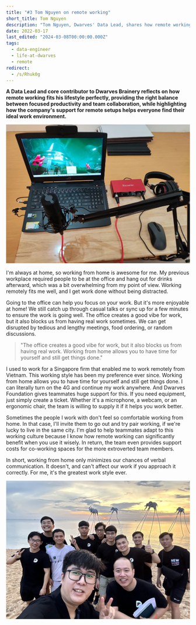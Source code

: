 ```yaml
---
title: "#3 Tom Nguyen on remote working"
short_title: Tom Nguyen
description: "Tom Nguyen, Dwarves' Data Lead, shares how remote working fits his lifestyle perfectly, allowing him to stay productive without distractions while maintaining effective team collaboration"
date: 2022-03-17
last_edited: "2024-03-08T00:00:00.000Z"
tags:
  - data-engineer
  - life-at-dwarves
  - remote
redirect:
  - /s/Rhuk0g
---
```


**A Data Lead and core contributor to Dwarves Brainery reflects on how remote working fits his lifestyle perfectly, providing the right balance between focused productivity and team collaboration, while highlighting how the company's support for remote setups helps everyone find their ideal work environment.**

![Tom Nguyen working remotely with his laptop](assets/tom-nguyen-workspace.webp)

I'm always at home, so working from home is awesome for me. My previous workplace required people to be at the office and hang out for drinks afterward, which was a bit overwhelming from my point of view. Working remotely fits me well, and I get work done without being distracted.

Going to the office can help you focus on your work. But it's more enjoyable at home! We still catch up through casual talks or sync up for a few minutes to ensure the work is going well. The office creates a good vibe for work, but it also blocks us from having real work sometimes. We can get disrupted by tedious and lengthy meetings, food ordering, or random discussions.

> "The office creates a good vibe for work, but it also blocks us from having real work. Working from home allows you to have time for yourself and still get things done."

I used to work for a Singapore firm that enabled me to work remotely from Vietnam. This working style has been my preference ever since. Working from home allows you to have time for yourself and still get things done. I can literally turn on the 4G and continue my work anywhere. And Dwarves Foundation gives teammates huge support for this. If you need equipment, just simply create a ticket. Whether it's a microphone, a webcam, or an ergonomic chair, the team is willing to supply it if it helps you work better.

Sometimes the people I work with don't feel so comfortable working from home. In that case, I'll invite them to go out and try pair working, if we're lucky to live in the same city. I'm glad to help teammates adapt to this working culture because I know how remote working can significantly benefit when you use it wisely. In return, the team even provides support costs for co-working spaces for the more extroverted team members.

In short, working from home only minimizes our chances of verbal communication. It doesn't, and can't affect our work if you approach it correctly. For me, it's the greatest work style ever.

![Tom Nguyen smiling during a video call](assets/tom-nguyen-portrait.webp)
